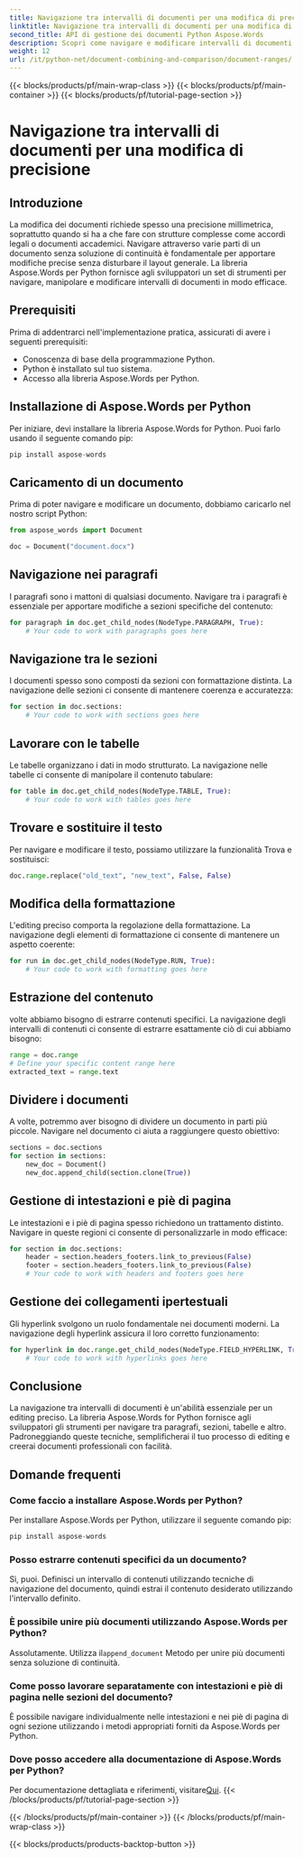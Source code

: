 ```yaml
---
title: Navigazione tra intervalli di documenti per una modifica di precisione
linktitle: Navigazione tra intervalli di documenti per una modifica di precisione
second_title: API di gestione dei documenti Python Aspose.Words
description: Scopri come navigare e modificare intervalli di documenti con precisione usando Aspose.Words per Python. Guida passo passo con codice sorgente per una manipolazione efficiente dei contenuti.
weight: 12
url: /it/python-net/document-combining-and-comparison/document-ranges/
---
```


{{< blocks/products/pf/main-wrap-class >}}
{{< blocks/products/pf/main-container >}}
{{< blocks/products/pf/tutorial-page-section >}}

# Navigazione tra intervalli di documenti per una modifica di precisione


## Introduzione

La modifica dei documenti richiede spesso una precisione millimetrica, soprattutto quando si ha a che fare con strutture complesse come accordi legali o documenti accademici. Navigare attraverso varie parti di un documento senza soluzione di continuità è fondamentale per apportare modifiche precise senza disturbare il layout generale. La libreria Aspose.Words per Python fornisce agli sviluppatori un set di strumenti per navigare, manipolare e modificare intervalli di documenti in modo efficace.

## Prerequisiti

Prima di addentrarci nell'implementazione pratica, assicurati di avere i seguenti prerequisiti:

- Conoscenza di base della programmazione Python.
- Python è installato sul tuo sistema.
- Accesso alla libreria Aspose.Words per Python.

## Installazione di Aspose.Words per Python

Per iniziare, devi installare la libreria Aspose.Words for Python. Puoi farlo usando il seguente comando pip:

```python
pip install aspose-words
```

## Caricamento di un documento

Prima di poter navigare e modificare un documento, dobbiamo caricarlo nel nostro script Python:

```python
from aspose_words import Document

doc = Document("document.docx")
```

## Navigazione nei paragrafi

I paragrafi sono i mattoni di qualsiasi documento. Navigare tra i paragrafi è essenziale per apportare modifiche a sezioni specifiche del contenuto:

```python
for paragraph in doc.get_child_nodes(NodeType.PARAGRAPH, True):
    # Your code to work with paragraphs goes here
```

## Navigazione tra le sezioni

I documenti spesso sono composti da sezioni con formattazione distinta. La navigazione delle sezioni ci consente di mantenere coerenza e accuratezza:

```python
for section in doc.sections:
    # Your code to work with sections goes here
```

## Lavorare con le tabelle

Le tabelle organizzano i dati in modo strutturato. La navigazione nelle tabelle ci consente di manipolare il contenuto tabulare:

```python
for table in doc.get_child_nodes(NodeType.TABLE, True):
    # Your code to work with tables goes here
```

## Trovare e sostituire il testo

Per navigare e modificare il testo, possiamo utilizzare la funzionalità Trova e sostituisci:

```python
doc.range.replace("old_text", "new_text", False, False)
```

## Modifica della formattazione

L'editing preciso comporta la regolazione della formattazione. La navigazione degli elementi di formattazione ci consente di mantenere un aspetto coerente:

```python
for run in doc.get_child_nodes(NodeType.RUN, True):
    # Your code to work with formatting goes here
```

## Estrazione del contenuto

volte abbiamo bisogno di estrarre contenuti specifici. La navigazione degli intervalli di contenuti ci consente di estrarre esattamente ciò di cui abbiamo bisogno:

```python
range = doc.range
# Define your specific content range here
extracted_text = range.text
```

## Dividere i documenti

A volte, potremmo aver bisogno di dividere un documento in parti più piccole. Navigare nel documento ci aiuta a raggiungere questo obiettivo:

```python
sections = doc.sections
for section in sections:
    new_doc = Document()
    new_doc.append_child(section.clone(True))
```

## Gestione di intestazioni e piè di pagina

Le intestazioni e i piè di pagina spesso richiedono un trattamento distinto. Navigare in queste regioni ci consente di personalizzarle in modo efficace:

```python
for section in doc.sections:
    header = section.headers_footers.link_to_previous(False)
    footer = section.headers_footers.link_to_previous(False)
    # Your code to work with headers and footers goes here
```

## Gestione dei collegamenti ipertestuali

Gli hyperlink svolgono un ruolo fondamentale nei documenti moderni. La navigazione degli hyperlink assicura il loro corretto funzionamento:

```python
for hyperlink in doc.range.get_child_nodes(NodeType.FIELD_HYPERLINK, True):
    # Your code to work with hyperlinks goes here
```

## Conclusione

La navigazione tra intervalli di documenti è un'abilità essenziale per un editing preciso. La libreria Aspose.Words for Python fornisce agli sviluppatori gli strumenti per navigare tra paragrafi, sezioni, tabelle e altro. Padroneggiando queste tecniche, semplificherai il tuo processo di editing e creerai documenti professionali con facilità.

## Domande frequenti

### Come faccio a installare Aspose.Words per Python?

Per installare Aspose.Words per Python, utilizzare il seguente comando pip:
```python
pip install aspose-words
```

### Posso estrarre contenuti specifici da un documento?

Sì, puoi. Definisci un intervallo di contenuti utilizzando tecniche di navigazione del documento, quindi estrai il contenuto desiderato utilizzando l'intervallo definito.

### È possibile unire più documenti utilizzando Aspose.Words per Python?

 Assolutamente. Utilizza il`append_document` Metodo per unire più documenti senza soluzione di continuità.

### Come posso lavorare separatamente con intestazioni e piè di pagina nelle sezioni del documento?

È possibile navigare individualmente nelle intestazioni e nei piè di pagina di ogni sezione utilizzando i metodi appropriati forniti da Aspose.Words per Python.

### Dove posso accedere alla documentazione di Aspose.Words per Python?

 Per documentazione dettagliata e riferimenti, visitare[Qui](https://reference.aspose.com/words/python-net/).
{{< /blocks/products/pf/tutorial-page-section >}}

{{< /blocks/products/pf/main-container >}}
{{< /blocks/products/pf/main-wrap-class >}}

{{< blocks/products/products-backtop-button >}}
